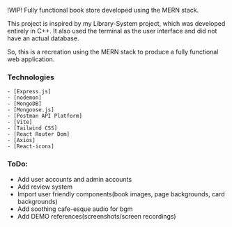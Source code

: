 !WIP! Fully functional book store developed using the MERN stack.

This project is inspired by my Library-System project, which was developed entirely in C++. It also used the terminal as the user interface and did not have an actual database.

So, this is a recreation using the MERN stack to produce a fully functional web application.

### Technologies

```
- [Express.js]
- [nodemon]
- [MongoDB]
- [Mongoose.js]
- [Postman API Platform]
- [Vite]
- [Tailwind CSS]
- [React Router Dom]
- [Axios]
- [React-icons]
```

### ToDo:
- Add user accounts and admin accounts
- Add review system
- Import user friendly components(book images, page backgrounds, card backgrounds)
- Add soothing cafe-esque audio for bgm
- Add DEMO references(screenshots/screen recordings)